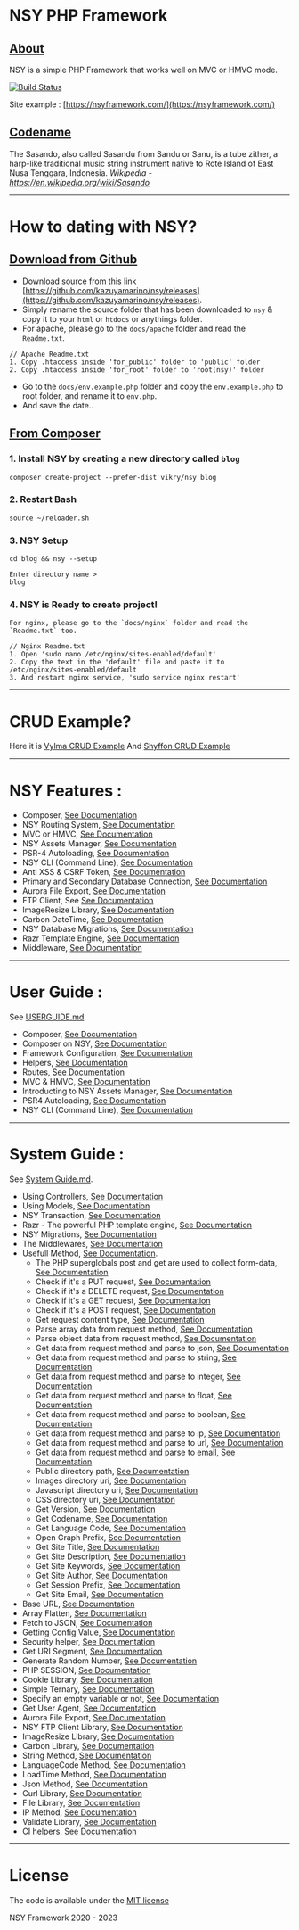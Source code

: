 # NSY PHP Framework
## <ins>About</ins>
NSY is a simple PHP Framework that works well on MVC or HMVC mode.

[![Build Status](https://travis-ci.org/kazuyamarino/nsy.svg?branch=master)](https://travis-ci.org/kazuyamarino/nsy)

Site example :
[https://nsyframework.com/](https://nsyframework.com/)

## <ins>Codename</ins>
The Sasando, also called Sasandu from Sandu or Sanu, is a tube zither, a harp-like traditional music string instrument native to Rote Island of East Nusa Tenggara, Indonesia.
*Wikipedia - https://en.wikipedia.org/wiki/Sasando*

---

# How to dating with NSY?
## <ins>Download from Github</ins>
* Download source from this link [https://github.com/kazuyamarino/nsy/releases](https://github.com/kazuyamarino/nsy/releases).
* Simply rename the source folder that has been downloaded to `nsy` & copy it to your `html` or `htdocs` or anythings folder.
* For apache, please go to the `docs/apache` folder and read the `Readme.txt`.

```
// Apache Readme.txt
1. Copy .htaccess inside 'for_public' folder to 'public' folder
2. Copy .htaccess inside 'for_root' folder to 'root(nsy)' folder
```

* Go to the `docs/env.example.php` folder and copy the `env.example.php` to root folder, and rename it to `env.php`.
* And save the date..

## <ins>From Composer</ins>

### 1. Install NSY by creating a new directory called `blog`

```
composer create-project --prefer-dist vikry/nsy blog
```

### 2. Restart Bash

```
source ~/reloader.sh
```

### 3. NSY Setup

```
cd blog && nsy --setup

Enter directory name >
blog
```

### 4. NSY is Ready to create project!

```
For nginx, please go to the `docs/nginx` folder and read the `Readme.txt` too.

// Nginx Readme.txt
1. Open 'sudo nano /etc/nginx/sites-enabled/default'
2. Copy the text in the 'default' file and paste it to /etc/nginx/sites-enabled/default
3. And restart nginx service, 'sudo service nginx restart'
```

---

# CRUD Example?
Here it is [Vylma CRUD Example](https://vylma.nsyframework.com/)
And [Shyffon CRUD Example](https://shyffon.nsyframework.com/)

---

# NSY Features :
* Composer, [See Documentation](https://github.com/kazuyamarino/nsy-docs/blob/master/USERGUIDE.md#composer-on-nsy-framework)
* NSY Routing System, [See Documentation](https://github.com/kazuyamarino/nsy-docs/blob/master/USERGUIDE.md#routes)
* MVC or HMVC, [See Documentation](https://github.com/kazuyamarino/nsy-docs/blob/master/USERGUIDE.md#mvc--hmvc)
* NSY Assets Manager, [See Documentation](https://github.com/kazuyamarino/nsy-docs/blob/master/USERGUIDE.md#introducting-to-nsy-assets-manager)
* PSR-4 Autoloading, [See Documentation](https://github.com/kazuyamarino/nsy-docs/blob/master/USERGUIDE.md#psr-4-autoloading)
* NSY CLI (Command Line), [See Documentation](https://github.com/kazuyamarino/nsy-docs/blob/master/USERGUIDE.md#nsy-cli-command-line)
* Anti XSS & CSRF Token, [See Documentation](https://github.com/kazuyamarino/nsy-docs/blob/master/SYSGUIDE_1.md#security-helper)
* Primary and Secondary Database Connection, [See Documentation](https://github.com/kazuyamarino/nsy-docs/blob/master/SYSGUIDE_2.md#primary--secondary-database-connections)
* Aurora File Export, [See Documentation](https://github.com/kazuyamarino/nsy-docs/blob/master/SYSGUIDE_1.md#aurora-file-export)
* FTP Client, See [See Documentation](https://github.com/kazuyamarino/nsy-docs/blob/master/SYSGUIDE_1.md#nsy-ftp-client-library)
* ImageResize Library, [See Documentation](https://github.com/kazuyamarino/nsy-docs/blob/master/SYSGUIDE_1.md#imageresize-library)
* Carbon DateTime, [See Documentation](https://carbon.nesbot.com/docs/)
* NSY Database Migrations, [See Documentation](https://github.com/kazuyamarino/nsy-docs/blob/master/SYSGUIDE_2.md#nsy-migrations)
* Razr Template Engine, [See Documentation](https://github.com/kazuyamarino/nsy-docs/blob/master/SYSGUIDE_2.md#razr---the-powerful-php-template-engine)
* Middleware, [See Documentation](https://github.com/kazuyamarino/nsy-docs/blob/master/SYSGUIDE_2.md#the-middlewares)

---

# User Guide :
See [USERGUIDE.md](https://github.com/kazuyamarino/nsy-docs/blob/master/USERGUIDE.md).
* Composer, [See Documentation](https://github.com/kazuyamarino/nsy-docs/blob/master/USERGUIDE.md#composer)
* Composer on NSY, [See Documentation](https://github.com/kazuyamarino/nsy-docs/blob/master/USERGUIDE.md#composer-on-nsy-framework)
* Framework Configuration, [See Documentation](https://github.com/kazuyamarino/nsy-docs/blob/master/USERGUIDE.md#framework-configuration)
* Helpers, [See Documentation](https://github.com/kazuyamarino/nsy-docs/blob/master/USERGUIDE.md#helpers)
* Routes, [See Documentation](https://github.com/kazuyamarino/nsy-docs/blob/master/USERGUIDE.md#routes)
* MVC & HMVC, [See Documentation](https://github.com/kazuyamarino/nsy-docs/blob/master/USERGUIDE.md#mvc--hmvc)
* Introducting to NSY Assets Manager, [See Documentation](https://github.com/kazuyamarino/nsy-docs/blob/master/USERGUIDE.md#introducting-to-nsy-assets-manager)
* PSR4 Autoloading, [See Documentation](https://github.com/kazuyamarino/nsy-docs/blob/master/USERGUIDE.md#psr-4-autoloading)
* NSY CLI (Command Line), [See Documentation](https://github.com/kazuyamarino/nsy-docs/blob/master/USERGUIDE.md#nsy-cli-command-line)

---

# System Guide :
See [System Guide.md](https://github.com/kazuyamarino/nsy-docs/blob/master/SYSGUIDE_1.md).
* Using Controllers, [See Documentation](https://github.com/kazuyamarino/nsy-docs/blob/master/SYSGUIDE_2.md#the-controllers)
* Using Models, [See Documentation](https://github.com/kazuyamarino/nsy-docs/blob/master/SYSGUIDE_2.md#the-models)
* NSY Transaction, [See Documentation](https://github.com/kazuyamarino/nsy-docs/blob/master/SYSGUIDE_2.md#nsy-transaction)
* Razr - The powerful PHP template engine, [See Documentation](https://github.com/kazuyamarino/nsy-docs/blob/master/SYSGUIDE_2.md#razr---the-powerful-php-template-engine)
* NSY Migrations, [See Documentation](https://github.com/kazuyamarino/nsy-docs/blob/master/SYSGUIDE_2.md#nsy-migrations)
* The Middlewares, [See Documentation](https://github.com/kazuyamarino/nsy-docs/blob/master/SYSGUIDE_2.md#the-middlewares)
* Usefull Method, [See Documentation](https://github.com/kazuyamarino/nsy-docs/blob/master/SYSGUIDE_1.md#usefull-method).<br/>
    * The PHP superglobals post and get are used to collect form-data, [See Documentation](https://github.com/kazuyamarino/nsy-docs/blob/master/SYSGUIDE_1.md#the-php-superglobals-post-and-get-are-used-to-collect-form-data)
    * Check if it's a PUT request, [See Documentation](https://github.com/kazuyamarino/nsy-docs/blob/master/SYSGUIDE_1.md#check-if-its-a-put-request-)
    * Check if it's a DELETE request, [See Documentation](https://github.com/kazuyamarino/nsy-docs/blob/master/SYSGUIDE_1.md#check-if-its-a-delete-request-)
    * Check if it's a GET request, [See Documentation](https://github.com/kazuyamarino/nsy-docs/blob/master/SYSGUIDE_1.md#check-if-its-a-get-request-)
    * Check if it's a POST request, [See Documentation](https://github.com/kazuyamarino/nsy-docs/blob/master/SYSGUIDE_1.md#check-if-its-a-post-request-)
    * Get request content type, [See Documentation](https://github.com/kazuyamarino/nsy-docs/blob/master/SYSGUIDE_1.md#get-request-content-type-)
    * Parse array data from request method, [See Documentation](https://github.com/kazuyamarino/nsy-docs/blob/master/SYSGUIDE_1.md#parse-array-data-from-request-method-)
    * Parse object data from request method, [See Documentation](https://github.com/kazuyamarino/nsy-docs/blob/master/SYSGUIDE_1.md#parse-object-data-from-request-method-)
    * Get data from request method and parse to json, [See Documentation](https://github.com/kazuyamarino/nsy-docs/blob/master/SYSGUIDE_1.md#get-data-from-request-method-and-parse-to-json-)
    * Get data from request method and parse to string, [See Documentation](https://github.com/kazuyamarino/nsy-docs/blob/master/SYSGUIDE_1.md#get-data-from-request-method-and-parse-to-string-)
    * Get data from request method and parse to integer, [See Documentation](https://github.com/kazuyamarino/nsy-docs/blob/master/SYSGUIDE_1.md#get-data-from-request-method-and-parse-to-integer-)
    * Get data from request method and parse to float, [See Documentation](https://github.com/kazuyamarino/nsy-docs/blob/master/SYSGUIDE_1.md#get-data-from-request-method-and-parse-to-float-)
    * Get data from request method and parse to boolean, [See Documentation](https://github.com/kazuyamarino/nsy-docs/blob/master/SYSGUIDE_1.md#get-data-from-request-method-and-parse-to-boolean-)
    * Get data from request method and parse to ip, [See Documentation](https://github.com/kazuyamarino/nsy-docs/blob/master/SYSGUIDE_1.md#get-data-from-request-method-and-parse-to-ip-)
    * Get data from request method and parse to url, [See Documentation](https://github.com/kazuyamarino/nsy-docs/blob/master/SYSGUIDE_1.md#get-data-from-request-method-and-parse-to-url-)
    * Get data from request method and parse to email, [See Documentation](https://github.com/kazuyamarino/nsy-docs/blob/master/SYSGUIDE_1.md#get-data-from-request-method-and-parse-to-email-)
    * Public directory path, [See Documentation](https://github.com/kazuyamarino/nsy-docs/blob/master/SYSGUIDE_1.md#public-directory-path)
    * Images directory uri, [See Documentation](https://github.com/kazuyamarino/nsy-docs/blob/master/SYSGUIDE_1.md#images-directory-uri)
    * Javascript directory uri, [See Documentation](https://github.com/kazuyamarino/nsy-docs/blob/master/SYSGUIDE_1.md#javascript-directory-uri)
    * CSS directory uri, [See Documentation](https://github.com/kazuyamarino/nsy-docs/blob/master/SYSGUIDE_1.md#css-directory-uri)
    * Get Version, [See Documentation](https://github.com/kazuyamarino/nsy-docs/blob/master/SYSGUIDE_1.md#get-version)
    * Get Codename, [See Documentation](https://github.com/kazuyamarino/nsy-docs/blob/master/SYSGUIDE_1.md#get-codename)
    * Get Language Code, [See Documentation](https://github.com/kazuyamarino/nsy-docs/blob/master/SYSGUIDE_1.md#get-language-code)
    * Open Graph Prefix, [See Documentation](https://github.com/kazuyamarino/nsy-docs/blob/master/SYSGUIDE_1.md#open-graph-prefix)
    * Get Site Title, [See Documentation](https://github.com/kazuyamarino/nsy-docs/blob/master/SYSGUIDE_1.md#get-site-title)
    * Get Site Description, [See Documentation](https://github.com/kazuyamarino/nsy-docs/blob/master/SYSGUIDE_1.md#get-site-description)
    * Get Site Keywords, [See Documentation](https://github.com/kazuyamarino/nsy-docs/blob/master/SYSGUIDE_1.md#get-site-keywords)
    * Get Site Author, [See Documentation](https://github.com/kazuyamarino/nsy-docs/blob/master/SYSGUIDE_1.md#get-site-author)
    * Get Session Prefix, [See Documentation](https://github.com/kazuyamarino/nsy-docs/blob/master/SYSGUIDE_1.md#get-session-prefix)
    * Get Site Email, [See Documentation](https://github.com/kazuyamarino/nsy-docs/blob/master/SYSGUIDE_1.md#get-site-email)
* Base URL, [See Documentation](https://github.com/kazuyamarino/nsy-docs/blob/master/SYSGUIDE_1.md#base-url)
* Array Flatten, [See Documentation](https://github.com/kazuyamarino/nsy-docs/blob/master/SYSGUIDE_1.md#array-flatten)
* Fetch to JSON, [See Documentation](https://github.com/kazuyamarino/nsy-docs/blob/master/SYSGUIDE_1.md#fetch-to-json)
* Getting Config Value, [See Documentation](https://github.com/kazuyamarino/nsy-docs/blob/master/SYSGUIDE_1.md#getting-config-value)
* Security helper, [See Documentation](https://github.com/kazuyamarino/nsy-docs/blob/master/SYSGUIDE_1.md#security-helper)
* Get URI Segment, [See Documentation](https://github.com/kazuyamarino/nsy-docs/blob/master/SYSGUIDE_1.md#get-uri-segment)
* Generate Random Number, [See Documentation](https://github.com/kazuyamarino/nsy-docs/blob/master/SYSGUIDE_1.md#generate-random-number)
* PHP SESSION, [See Documentation](https://github.com/kazuyamarino/nsy-docs/blob/master/SYSGUIDE_1.md#php-session)
* Cookie Library, [See Documentation](https://github.com/kazuyamarino/nsy-docs/blob/master/SYSGUIDE_1.md#cookie-library)
* Simple Ternary, [See Documentation](https://github.com/kazuyamarino/nsy-docs/blob/master/SYSGUIDE_1.md#simple-ternary)
* Specify an empty variable or not, [See Documentation](https://github.com/kazuyamarino/nsy-docs/blob/master/SYSGUIDE_1.md#specify-an-empty-variable-or-not)
* Get User Agent, [See Documentation](https://github.com/kazuyamarino/nsy-docs/blob/master/SYSGUIDE_1.md#get-user-agent)
* Aurora File Export, [See Documentation](https://github.com/kazuyamarino/nsy-docs/blob/master/SYSGUIDE_1.md#aurora-file-export)
* NSY FTP Client Library, [See Documentation](https://github.com/kazuyamarino/nsy-docs/blob/master/SYSGUIDE_1.md#nsy-ftp-client-library)
* ImageResize Library, [See Documentation](https://github.com/kazuyamarino/nsy-docs/blob/master/SYSGUIDE_1.md#imageresize-library)
* Carbon Library, [See Documentation](https://github.com/kazuyamarino/nsy-docs/blob/master/SYSGUIDE_1.md#carbon-library)
* String Method, [See Documentation](https://github.com/kazuyamarino/nsy-docs/blob/master/SYSGUIDE_1.md#string-method)
* LanguageCode Method, [See Documentation](https://github.com/kazuyamarino/nsy-docs/blob/master/SYSGUIDE_1.md#languagecode-method)
* LoadTime Method, [See Documentation](https://github.com/kazuyamarino/nsy-docs/blob/master/SYSGUIDE_1.md#loadtime-method)
* Json Method, [See Documentation](https://github.com/kazuyamarino/nsy-docs/blob/master/SYSGUIDE_1.md#json-method)
* Curl Library, [See Documentation](https://github.com/kazuyamarino/nsy-docs/blob/master/SYSGUIDE_1.md#curl-library)
* File Library, [See Documentation](https://github.com/kazuyamarino/nsy-docs/blob/master/SYSGUIDE_1.md#file-library)
* IP Method, [See Documentation](https://github.com/kazuyamarino/nsy-docs/blob/master/SYSGUIDE_1.md#ip-method)
* Validate Library, [See Documentation](https://github.com/kazuyamarino/nsy-docs/blob/master/SYSGUIDE_1.md#validate-library)
* CI helpers, [See Documentation](https://github.com/kazuyamarino/nsy-docs/blob/master/SYSGUIDE_1.md#ci-helpers)

---

# License
The code is available under the [MIT license](https://github.com/kazuyamarino/nsy/blob/master/LICENSE.txt)

NSY Framework 2020 - 2023
